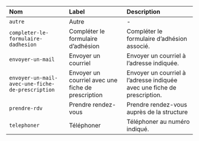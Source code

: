 | Nom | Label | Description |
| :- | :- | :- |
| `autre` | Autre | - |
| `completer-le-formulaire-dadhesion` | Compléter le formulaire d’adhésion | Compléter le formulaire d’adhésion associé. |
| `envoyer-un-mail` | Envoyer un courriel | Envoyer un courriel à l’adresse indiquée. |
| `envoyer-un-mail-avec-une-fiche-de-prescription` | Envoyer un courriel avec une fiche de prescription | Envoyer un courriel à l’adresse indiquée avec une fiche de prescription. |
| `prendre-rdv` | Prendre rendez-vous | Prendre rendez-vous auprès de la structure |
| `telephoner` | Téléphoner | Téléphoner au numéro indiqué. |